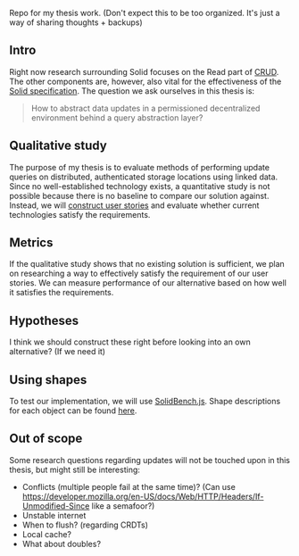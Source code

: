 Repo for my thesis work. (Don't expect this to be too organized. It's just a way of sharing thoughts + backups)

## Intro

Right now research surrounding Solid focuses on the Read part of 
[CRUD](https://en.wikipedia.org/wiki/Create%2C_read%2C_update_and_delete).
The other components are, however, also vital for the effectiveness of the 
[Solid specification](https://solidproject.org/).
The question we ask ourselves in this thesis is:
> How to abstract data updates in a permissioned decentralized environment behind a query abstraction layer?

## Qualitative study

The purpose of my thesis is to evaluate methods of performing update queries on distributed, authenticated storage locations using linked data.
Since no well-established technology exists, a quantitative study is not possible because there is no baseline to compare our solution against.
Instead, we will [construct user stories](/user-stories) and evaluate whether current technologies satisfy the requirements.

## Metrics

If the qualitative study shows that no existing solution is sufficient,
we plan on researching a way to effectively satisfy the requirement of our user stories.
We can measure performance of our alternative based on how well it satisfies the requirements. 

## Hypotheses

I think we should construct these right before looking into an own alternative? (If we need it) 

## Using shapes

To test our implementation, we will use [SolidBench.js](https://github.com/SolidBench/SolidBench.js).
Shape descriptions for each object can be found [here](https://github.com/jitsedesmet/SolidBench.js/blob/feat/add-shapes/shape-descriptions.ttl).


## Out of scope

Some research questions regarding updates will not be touched upon in this thesis, but might still be interesting:
* Conflicts (multiple people fail at the same time)? (Can use https://developer.mozilla.org/en-US/docs/Web/HTTP/Headers/If-Unmodified-Since like a semafoor?)
* Unstable internet
* When to flush? (regarding CRDTs)
* Local cache?
* What about doubles?
